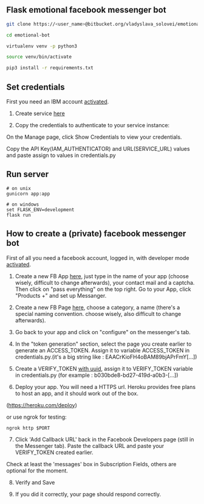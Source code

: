 ## Flask emotional facebook messenger bot



```bash
git clone https://<user_name>@bitbucket.org/vladyslava_solovei/emotional-bot.git

cd emotional-bot

virtualenv venv -p python3

source venv/bin/activate

pip3 install -r requirements.txt
```


## Set credentials

First you need an IBM account [activated](https://cloud.ibm.com/).



1. Create service [here](https://cloud.ibm.com/catalog/services/tone-analyzer)

2. Copy the credentials to authenticate to your service instance:

On the Manage page, click Show Credentials to view your credentials.

Copy the API Key(IAM_AUTHENTICATOR) and URL(SERVICE_URL) values and paste assign to values in credentials.py



## Run server


```
# on unix
gunicorn app:app

# on windows
set FLASK_ENV=development
flask run
```



## How to create a (private) facebook messenger bot



First of all you need a facebook account, logged in, with developer mode [activated](https://developers.facebook.com/).



1. Create a new FB App [here](https://developers.facebook.com/quickstarts/?platform=web), just type in the name of your app (choose wisely, difficult to change afterwards), your contact mail and a captcha. Then click on "pass everything" on the top right. Go to your App, click "Products +" and set up Messanger.



2. Create a new FB Page [here](https://www.facebook.com/pages/create), choose a category, a name (there's a special naming convention. choose wisely, also difficult to change afterwards).



3. Go back to your app and click on "configure" on the messenger's tab.



4. In the "token generation" section, select the page you create earlier to generate an ACCESS_TOKEN. Assign it to variable ACCESS_TOKEN in credentials.py.(it's a big string like : EAACrKioFH4oBAM89bjAPrFmY[...])



5. Create a VERIFY_TOKEN [with uuid](https://www.uuidgenerator.net/version4), assign it to VERIFY_TOKEN variable in credentials.py (for example : b030bde8-bd27-419d-a0b3-[...])



6. Deploy your app. You will need a HTTPS url. Heroku provides free plans to host an app, and it should work out of the box.



(https://heroku.com/deploy)



or use ngrok for testing:


```
ngrok http $PORT
```


7. Click 'Add Callback URL' back in the Facebook Developers page (still in the Messenger tab). Paste the callback URL and paste your VERIFY_TOKEN created earlier.



Check at least the 'messages' box in Subscription Fields, others are optional for the moment.



8. Verify and Save



9. If you did it correctly, your page should respond correctly.